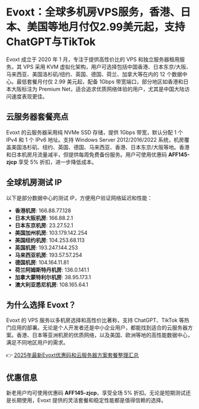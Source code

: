 # Evoxt：全球多机房VPS服务，香港、日本、美国等地月付仅2.99美元起，支持ChatGPT与TikTok

Evoxt 成立于 2020 年 1 月，专注于提供高性价比的 VPS 和独立服务器租用服务。其 VPS 采用 KVM 虚拟化架构，用户可选择包括中国香港、日本东京/大阪、马来西亚、美国洛杉矶/纽约、英国、德国、荷兰、加拿大等在内的 12 个数据中心。最低套餐月付仅 2.99 美元起，配备 1Gbps 带宽端口，部分地区如香港和日本大阪标注为 Premium Net，适合追求优质网络体验的用户，尤其是中国大陆访问速度表现更佳。

## 云服务器套餐亮点

Evoxt 的云服务器采用纯 NVMe SSD 存储，提供 1Gbps 带宽，默认分配 1 个 IPv4 和 1 个 IPv6 地址。支持 Windows Server 2012/2016/2022 系统，机房覆盖美国洛杉矶、纽约、英国、德国、马来西亚、香港、日本东京/大阪等地。香港和日本机房月流量减半，但提供每周免费备份服务。用户可使用优惠码 **AFF145-zjcp** 享受 5% 折扣，进一步降低成本。

## 全球机房测试 IP

以下是部分数据中心的测试 IP，方便用户验证网络延迟和性能：

- **香港机房**: 166.88.77.128  
- **日本大阪机房**: 166.88.2.1  
- **日本东京机房**: 23.27.52.1  
- **美国加州机房**: 103.179.142.254  
- **美国纽约机房**: 104.253.68.113  
- **英国机房**: 193.247.144.253  
- **马来西亚机房**: 193.57.57.254  
- **德国机房**: 104.164.11.81  
- **荷兰阿姆斯特丹机房**: 136.0.141.1  
- **加拿大蒙特利尔机房**: 38.95.173.1  
- **澳大利亚悉尼机房**: 108.165.64.1  

## 为什么选择 Evoxt？

Evoxt 的 VPS 服务以多机房选择和高性价比著称，支持 ChatGPT、TikTok 等热门应用的部署。无论是个人开发者还是中小企业用户，都能找到适合的云服务器方案。香港、日本等亚洲机房的优质网络，以及美国、欧洲等地的高性能数据中心，满足不同地区用户的需求。

👉 [2025年最新Evoxt优惠码和云服务器方案套餐整理汇总](https://bit.ly/evoxt)

## 优惠信息

新老用户均可使用优惠码 **AFF145-zjcp**，享受全场 5% 折扣。无论是短期测试还是长期使用，Evoxt 提供的灵活套餐和稳定性能都是值得信赖的选择。